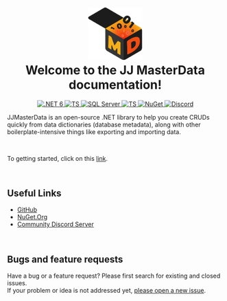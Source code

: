 
<h1 align="center">
  <br>
<img width=25% src="media/JJMasterDataLogo.png"/>
    <br>
    Welcome to the JJ MasterData documentation!
  <br>
</h1>
<p align="center">
  <a href="https://img.shields.io/badge/.NET-5C2D91">
    <img src="https://img.shields.io/badge/.NET-512BD4?logo=dotnet" alt=".NET 6">
  </a>
  <a href="https://img.shields.io/badge/TypeScript-007ACC">
    <img src="https://img.shields.io/badge/TypeScript-007ACC?logo=typescript&logoColor=white" alt="TS">
  </a>
  <a href="https://img.shields.io/badge/Microsoft_SQL_Server-CC2927">
    <img src="https://img.shields.io/badge/SQL_Server-CC2927?logo=microsoft-sql-server&logoColor=white" alt="SQL Server">
  </a>
  <a href="https://img.shields.io/badge/Python">
    <img src="https://img.shields.io/badge/Python-3776AB?logo=python&logoColor=white" alt="TS">
  </a>
  <a href="https://www.nuget.org/profiles/jjconsulting">
    <img src="https://img.shields.io/nuget/v/JJMasterData.Web.svg?color=004880" alt="NuGet">
  </a>
  <a href="https://discord.gg/s9F2ntBXnn">
    <img src="https://img.shields.io/discord/984473468114456667?color=5b62ef&label=discord" alt="Discord">
  </a>
</p>

JJMasterData is an open-source .NET library to help you create CRUDs quickly from data dictionaries (database metadata), along with other boilerplate-intensive things like exporting and importing data.

<br>

To getting started, click on this [link](articles/getting_started.md).

<br>

## Useful Links
* [GitHub](https://github.com/jjconsulting/jjmasterdata)
* [NuGet.Org](https://www.nuget.org/profiles/jjconsulting)
* [Community Discord Server](https://discord.gg/s9F2ntBXnn)

<br>
 
## Bugs and feature requests
Have a bug or a feature request?
Please first search for existing and closed issues.</br>
If your problem or idea is not addressed yet, [please open a new issue](https://github.com/jjconsultingdev/JJMasterData/issues/new).